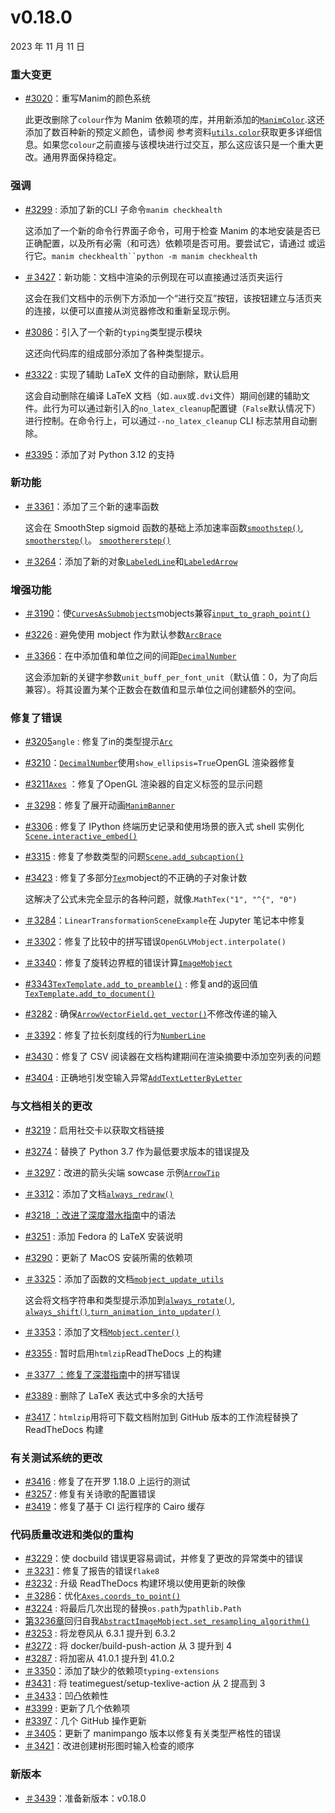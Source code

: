 # v0.18.0

2023 年 11 月 11 日

### 重大变更

- [#3020](https://github.com/ManimCommunity/manim/pull/3020)：重写Manim的颜色系统

  此更改删除了`colour`作为 Manim 依赖项的库，并用新添加的[`ManimColor`]().这还添加了数百种新的预定义颜色，请参阅 参考资料[`utils.color`]()获取更多详细信息。如果您`colour`之前直接与该模块进行过交互，那么这应该只是一个重大更改。通用界面保持稳定。

### 强调

- [#3299](https://github.com/ManimCommunity/manim/pull/3299) : 添加了新的CLI 子命令`manim checkhealth`

  这添加了一个新的命令行界面子命令，可用于检查 Manim 的本地安装是否已正确配置，以及所有必需（和可选）依赖项是否可用。要尝试它，请通过 或运行它。`manim checkhealth``python -m manim checkhealth`

- [＃3427](https://github.com/ManimCommunity/manim/pull/3427)：新功能：文档中渲染的示例现在可以直接通过活页夹运行

  这会在我们文档中的示例下方添加一个“进行交互”按钮，该按钮建立与活页夹的连接，以便可以直接从浏览器修改和重新呈现示例。

- [#3086](https://github.com/ManimCommunity/manim/pull/3086)：引入了一个新的`typing`类型提示模块

  这还向代码库的组成部分添加了各种类型提示。

- [#3322](https://github.com/ManimCommunity/manim/pull/3322) : 实现了辅助 LaTeX 文件的自动删除，默认启用

  这会自动删除在编译 LaTeX 文档（如`.aux`或`.dvi`文件）期间创建的辅助文件。此行为可以通过新引入的`no_latex_cleanup`配置键（`False`默认情况下）进行控制。在命令行上，可以通过`--no_latex_cleanup` CLI 标志禁用自动删除。

- [#3395](https://github.com/ManimCommunity/manim/pull/3395)：添加了对 Python 3.12 的支持

### 新功能

- [＃3361](https://github.com/ManimCommunity/manim/pull/3361)：添加了三个新的速率函数

  这会在 SmoothStep sigmoid 函数的基础上添加速率函数[`smoothstep()`](), [`smootherstep()`]()。 [`smoothererstep()`]()

- [＃3264](https://github.com/ManimCommunity/manim/pull/3264)：添加了新的对象[`LabeledLine`]()和[`LabeledArrow`]()

### 增强功能

- [＃3190](https://github.com/ManimCommunity/manim/pull/3190)：使[`CurvesAsSubmobjects`]()mobjects兼容[`input_to_graph_point()`]()
- [#3226](https://github.com/ManimCommunity/manim/pull/3226) : 避免使用 mobject 作为默认参数[`ArcBrace`]()
- [＃3366](https://github.com/ManimCommunity/manim/pull/3366)：在中添加值和单位之间的间距[`DecimalNumber`]()

  这会添加新的关键字参数`unit_buff_per_font_unit`（默认值：0，为了向后兼容）。将其设置为某个正数会在数值和显示单位之间创建额外的空间。

### 修复了错误

- [#3205](https://github.com/ManimCommunity/manim/pull/3205)`angle` : 修复了in的类型提示[`Arc`]()
- [#3210](https://github.com/ManimCommunity/manim/pull/3210)：[`DecimalNumber`]()使用`show_ellipsis=True`OpenGL 渲染器修复
- [#3211](https://github.com/ManimCommunity/manim/pull/3211)[`Axes`]() ：修复了OpenGL 渲染器的自定义标签的显示问题
- [＃3298](https://github.com/ManimCommunity/manim/pull/3298)：修复了展开动画[`ManimBanner`]()
- [#3306](https://github.com/ManimCommunity/manim/pull/3306) : 修复了 IPython 终端历史记录和使用场景的嵌入式 shell 实例化[`Scene.interactive_embed()`]()
- [#3315](https://github.com/ManimCommunity/manim/pull/3315) : 修复了参数类型的问题[`Scene.add_subcaption()`]()
- [#3423](https://github.com/ManimCommunity/manim/pull/3423) : 修复了多部分[`Tex`]()mobject的不正确的子对象计数

  这解决了公式未完全显示的各种问题，就像.`MathTex("1", "^{", "0")`

- [＃3284](https://github.com/ManimCommunity/manim/pull/3284)：`LinearTransformationSceneExample`在 Jupyter 笔记本中修复
- [＃3302](https://github.com/ManimCommunity/manim/pull/3302)：修复了比较中的拼写错误`OpenGLVMobject.interpolate()`
- [＃3340](https://github.com/ManimCommunity/manim/pull/3340)：修复了旋转边界框的错误计算[`ImageMobject`]()
- [#3343](https://github.com/ManimCommunity/manim/pull/3343)[`TexTemplate.add_to_preamble()`]() : 修复and的返回值[`TexTemplate.add_to_document()`]()
- [#3282](https://github.com/ManimCommunity/manim/pull/3282) : 确保[`ArrowVectorField.get_vector()`]()不修改传递的输入
- [＃3392](https://github.com/ManimCommunity/manim/pull/3392)：修复了拉长刻度线的行为[`NumberLine`]()
- [#3430](https://github.com/ManimCommunity/manim/pull/3430)：修复了 CSV 阅读器在文档构建期间在渲染摘要中添加空列表的问题
- [#3404](https://github.com/ManimCommunity/manim/pull/3404) : 正确地引发空输入异常[`AddTextLetterByLetter`]()

### 与文档相关的更改

- [#3219](https://github.com/ManimCommunity/manim/pull/3219)：启用社交卡以获取文档链接
- [#3274](https://github.com/ManimCommunity/manim/pull/3274)：替换了 Python 3.7 作为最低要求版本的错误提及
- [＃3297](https://github.com/ManimCommunity/manim/pull/3297)：改进的箭头尖端 sowcase 示例[`ArrowTip`]()
- [＃3312](https://github.com/ManimCommunity/manim/pull/3312)：添加了文档[`always_redraw()`]()
- [#3218 ：改进了](https://github.com/ManimCommunity/manim/pull/3218)[深度潜水指南]()中的语法[]()
- [#3251](https://github.com/ManimCommunity/manim/pull/3251) : 添加 Fedora 的 LaTeX 安装说明
- [#3290](https://github.com/ManimCommunity/manim/pull/3290)：更新了 MacOS 安装所需的依赖项
- [＃3325](https://github.com/ManimCommunity/manim/pull/3325)：添加了函数的文档[`mobject_update_utils`]()

  这会将文档字符串和类型提示添加到[`always_rotate()`](), [`always_shift()`](),[`turn_animation_into_updater()`]()

- [＃3353](https://github.com/ManimCommunity/manim/pull/3353)：添加了文档[`Mobject.center()`]()
- [#3355](https://github.com/ManimCommunity/manim/pull/3355) : 暂时启用`htmlzip`ReadTheDocs 上的构建
- [＃3377 ：修复了](https://github.com/ManimCommunity/manim/pull/3377)[深潜指南]()中的拼写错误[]()
- [#3389](https://github.com/ManimCommunity/manim/pull/3389) : 删除了 LaTeX 表达式中多余的大括号
- [#3417](https://github.com/ManimCommunity/manim/pull/3417)：`htmlzip`用将可下载文档附加到 GitHub 版本的工作流程替换了 ReadTheDocs 构建

### 有关测试系统的更改

- [#3416](https://github.com/ManimCommunity/manim/pull/3416) : 修复了在开罗 1.18.0 上运行的测试
- [#3257](https://github.com/ManimCommunity/manim/pull/3257) : 修复有关诗歌的配置错误
- [#3419](https://github.com/ManimCommunity/manim/pull/3419)：修复了基于 CI 运行程序的 Cairo 缓存

### 代码质量改进和类似的重构

- [#3229](https://github.com/ManimCommunity/manim/pull/3229)：使 docbuild 错误更容易调试，并修复了更改的异常类中的错误
- [＃3231](https://github.com/ManimCommunity/manim/pull/3231)：修复了报告的错误`flake8`
- [#3232](https://github.com/ManimCommunity/manim/pull/3232) : 升级 ReadTheDocs 构建环境以使用更新的映像
- [＃3286](https://github.com/ManimCommunity/manim/pull/3286)：优化[`Axes.coords_to_point()`]()
- [#3224](https://github.com/ManimCommunity/manim/pull/3224) : 将最后几次出现的替换`os.path`为`pathlib.Path`
- [第3236章](https://github.com/ManimCommunity/manim/pull/3236)回归自我[`AbstractImageMobject.set_resampling_algorithm()`]()
- [#3253](https://github.com/ManimCommunity/manim/pull/3253) : 将龙卷风从 6.3.1 提升到 6.3.2
- [#3272](https://github.com/ManimCommunity/manim/pull/3272) : 将 docker/build-push-action 从 3 提升到 4
- [#3287](https://github.com/ManimCommunity/manim/pull/3287) : 将加密从 41.0.1 提升到 41.0.2
- [＃3350](https://github.com/ManimCommunity/manim/pull/3350)：添加了缺少的依赖项`typing-extensions`
- [#3431](https://github.com/ManimCommunity/manim/pull/3431) : 将 teatimeguest/setup-texlive-action 从 2 提高到 3
- [＃3433](https://github.com/ManimCommunity/manim/pull/3433)：凹凸依赖性
- [#3399](https://github.com/ManimCommunity/manim/pull/3399) : 更新了几个依赖项
- [#3397](https://github.com/ManimCommunity/manim/pull/3397)：几个 GitHub 操作更新
- [＃3405](https://github.com/ManimCommunity/manim/pull/3405)：更新了 manimpango 版本以修复有关类型严格性的错误
- [＃3421](https://github.com/ManimCommunity/manim/pull/3421)：改进创建树形图时输入检查的顺序

### 新版本

- [＃3439](https://github.com/ManimCommunity/manim/pull/3439)：准备新版本：v0.18.0
